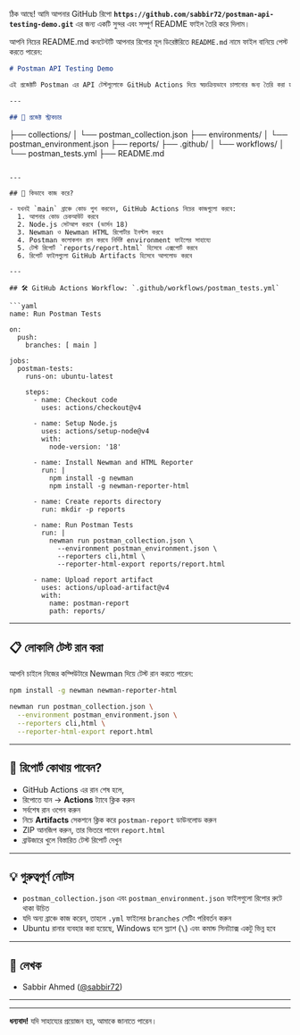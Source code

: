 ঠিক আছে! আমি আপনার GitHub রিপো **`https://github.com/sabbir72/postman-api-testing-demo.git`** এর জন্য একটি সুন্দর এবং সম্পূর্ণ README ফাইল তৈরি করে দিলাম।

আপনি নিচের README.md কনটেন্টটি আপনার রিপোর মূল ডিরেক্টরিতে `README.md` নামে ফাইল বানিয়ে পেস্ট করতে পারেন:

```markdown
# Postman API Testing Demo

এই প্রজেক্টটি Postman এর API টেস্টগুলোকে GitHub Actions দিয়ে স্বয়ংক্রিয়ভাবে চালানোর জন্য তৈরি করা হয়েছে। এখানে আমরা Newman ব্যবহার করে টেস্ট চালাবো এবং HTML ফরম্যাটে রিপোর্ট তৈরি করব।

---

## 📂 প্রজেক্ট স্ট্রাকচার

```
├── collections/
│ └── postman_collection.json
├── environments/
│ └── postman_environment.json
├── reports/
├── .github/
│ └── workflows/
│ └── postman_tests.yml
├── README.md



````

---

## 🚀 কিভাবে কাজ করে?

- যখনই `main` ব্রাঞ্চে কোড পুশ করবেন, GitHub Actions নিচের কাজগুলো করবে:
  1. আপনার কোড চেকআউট করবে
  2. Node.js সেটআপ করবে (ভার্সন 18)
  3. Newman ও Newman HTML রিপোর্টার ইনস্টল করবে
  4. Postman কলোকশন রান করবে নির্দিষ্ট environment ফাইলের সাহায্যে
  5. টেস্ট রিপোর্ট `reports/report.html` হিসেবে এক্সপোর্ট করবে
  6. রিপোর্ট ফাইলগুলো GitHub Artifacts হিসেবে আপলোড করবে

---

## 🛠️ GitHub Actions Workflow: `.github/workflows/postman_tests.yml`

```yaml
name: Run Postman Tests

on:
  push:
    branches: [ main ]

jobs:
  postman-tests:
    runs-on: ubuntu-latest

    steps:
      - name: Checkout code
        uses: actions/checkout@v4

      - name: Setup Node.js
        uses: actions/setup-node@v4
        with:
          node-version: '18'

      - name: Install Newman and HTML Reporter
        run: |
          npm install -g newman
          npm install -g newman-reporter-html

      - name: Create reports directory
        run: mkdir -p reports

      - name: Run Postman Tests
        run: |
          newman run postman_collection.json \
            --environment postman_environment.json \
            --reporters cli,html \
            --reporter-html-export reports/report.html

      - name: Upload report artifact
        uses: actions/upload-artifact@v4
        with:
          name: postman-report
          path: reports/
````

---

## 📋 লোকালি টেস্ট রান করা

আপনি চাইলে নিজের কম্পিউটারে Newman দিয়ে টেস্ট রান করতে পারেন:

```bash
npm install -g newman newman-reporter-html

newman run postman_collection.json \
  --environment postman_environment.json \
  --reporters cli,html \
  --reporter-html-export report.html
```

---

## 📂 রিপোর্ট কোথায় পাবেন?

* GitHub Actions এর রান শেষ হলে,
* রিপোতে যান → **Actions** ট্যাবে ক্লিক করুন
* সর্বশেষ রান ওপেন করুন
* নিচে **Artifacts** সেকশনে ক্লিক করে `postman-report` ডাউনলোড করুন
* ZIP আনজিপ করুন, তার ভিতরে পাবেন `report.html`
* ব্রাউজারে খুলে বিস্তারিত টেস্ট রিপোর্ট দেখুন

---

## 💡 গুরুত্বপূর্ণ নোটস

* `postman_collection.json` এবং `postman_environment.json` ফাইলগুলো রিপোর রুটে থাকা উচিত
* যদি অন্য ব্রাঞ্চে কাজ করেন, তাহলে `.yml` ফাইলের `branches` সেটিং পরিবর্তন করুন
* Ubuntu রানার ব্যবহার করা হয়েছে, Windows হলে স্ল্যাশ (`\`) এবং কমান্ড সিনট্যাক্স একটু ভিন্ন হবে

---

## 👤 লেখক

* Sabbir Ahmed ([@sabbir72](https://github.com/sabbir72))

---

---

**ধন্যবাদ!**
যদি সাহায্যের প্রয়োজন হয়, আমাকে জানাতে পারেন।

```

